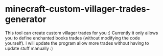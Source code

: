 # minecraft-custom-villager-trades-generator
This tool can create custom villager trades for you :) Currently it only allows you to define enchanted books trades (without modifying the code yourself). I will update the program allow more trades without having to update stuff manually :)
